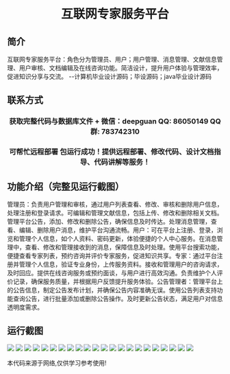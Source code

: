 <p><h1 align="center">互联网专家服务平台</h1></p>

## 简介
互联网专家服务平台：角色分为管理员、用户；用户管理、消息管理、文献信息管理、用户审核、文档编辑及在线咨询功能。简洁设计，提升用户体验与管理效率，促进知识分享与交流。    --计算机毕业设计源码；毕设源码；java毕业设计源码


## 联系方式
<p><h3 align="center">获取完整代码与数据库文件 + 微信：deepguan QQ: 86050149 QQ群: 783742310</h3></p>
<p><h3 align="center">可帮忙远程部署 包运行成功！提供远程部署、修改代码、设计文档指导、代码讲解等服务！</h3></p>

## 功能介绍（完整见运行截图）
管理员：负责用户管理和审核，通过用户列表查看、修改、审核和删除用户信息，处理注册和登录请求。可编辑和管理文献信息，包括上传、修改和删除相关文档。管理平台公告，添加、修改和删除公告，确保信息及时传达。处理消息管理，查看、编辑、删除用户消息，维护平台沟通流畅。用户：可在平台上注册、登录，浏览和管理个人信息，如个人资料、密码更新，体验便捷的个人中心服务。在消息管理中，查看、修改和管理接收到的消息，保障信息及时处理。使用平台搜索功能，便捷查看专家列表，预约咨询并评价专家服务，促进知识共享。专家：通过平台注册并管理个人信息，验证专业身份，上传服务资料。接收和管理用户的咨询请求，及时回应。提供在线咨询服务或预约面谈，与用户进行高效沟通。负责维护个人评价记录，确保服务质量，并根据用户反馈提升服务体验。公告管理者：管理平台上的公告信息，制定公告发布计划，并确保公告内容准确无误。使用公告列表支持功能查询公告，进行批量添加或删除公告操作。及时更新公告状态，满足用户对信息透明度需求。


## 运行截图
![](https://bs-1329754181.cos.ap-shanghai.myqcloud.com/ssm/InternetExpertServicePlatform/img/001.jpg)
![](https://bs-1329754181.cos.ap-shanghai.myqcloud.com/ssm/InternetExpertServicePlatform/img/002.jpg)
![](https://bs-1329754181.cos.ap-shanghai.myqcloud.com/ssm/InternetExpertServicePlatform/img/003.jpg)
![](https://bs-1329754181.cos.ap-shanghai.myqcloud.com/ssm/InternetExpertServicePlatform/img/004.jpg)
![](https://bs-1329754181.cos.ap-shanghai.myqcloud.com/ssm/InternetExpertServicePlatform/img/005.jpg)
![](https://bs-1329754181.cos.ap-shanghai.myqcloud.com/ssm/InternetExpertServicePlatform/img/006.jpg)
![](https://bs-1329754181.cos.ap-shanghai.myqcloud.com/ssm/InternetExpertServicePlatform/img/007.jpg)
![](https://bs-1329754181.cos.ap-shanghai.myqcloud.com/ssm/InternetExpertServicePlatform/img/008.jpg)
![](https://bs-1329754181.cos.ap-shanghai.myqcloud.com/ssm/InternetExpertServicePlatform/img/009.jpg)
![](https://bs-1329754181.cos.ap-shanghai.myqcloud.com/ssm/InternetExpertServicePlatform/img/010.jpg)
![](https://bs-1329754181.cos.ap-shanghai.myqcloud.com/ssm/InternetExpertServicePlatform/img/011.jpg)
![](https://bs-1329754181.cos.ap-shanghai.myqcloud.com/ssm/InternetExpertServicePlatform/img/012.jpg)
![](https://bs-1329754181.cos.ap-shanghai.myqcloud.com/ssm/InternetExpertServicePlatform/img/013.jpg)
![](https://bs-1329754181.cos.ap-shanghai.myqcloud.com/ssm/InternetExpertServicePlatform/img/014.jpg)
![](https://bs-1329754181.cos.ap-shanghai.myqcloud.com/ssm/InternetExpertServicePlatform/img/015.jpg)
![](https://bs-1329754181.cos.ap-shanghai.myqcloud.com/ssm/InternetExpertServicePlatform/img/016.jpg)
![](https://bs-1329754181.cos.ap-shanghai.myqcloud.com/ssm/InternetExpertServicePlatform/img/017.jpg)
![](https://bs-1329754181.cos.ap-shanghai.myqcloud.com/ssm/InternetExpertServicePlatform/img/018.jpg)
![](https://bs-1329754181.cos.ap-shanghai.myqcloud.com/ssm/InternetExpertServicePlatform/img/019.jpg)
![](https://bs-1329754181.cos.ap-shanghai.myqcloud.com/ssm/InternetExpertServicePlatform/img/020.jpg)
![](https://bs-1329754181.cos.ap-shanghai.myqcloud.com/ssm/InternetExpertServicePlatform/img/021.jpg)
![](https://bs-1329754181.cos.ap-shanghai.myqcloud.com/ssm/InternetExpertServicePlatform/img/022.jpg)

<p>本代码来源于网络,仅供学习参考使用!</p>
